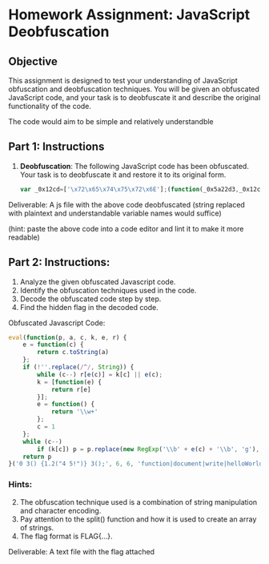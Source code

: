# Homework Assignment: JavaScript Deobfuscation

## Objective

This assignment is designed to test your understanding of JavaScript obfuscation and deobfuscation techniques. You will be given an obfuscated JavaScript code, and your task is to deobfuscate it and describe the original functionality of the code.

The code would aim to be simple and relatively understandble

## Part 1: Instructions

1. **Deobfuscation**: The following JavaScript code has been obfuscated. Your task is to deobfuscate it and restore it to its original form.

    ```javascript
    var _0x12cd=['\x72\x65\x74\x75\x72\x6E'];(function(_0x5a22d3,_0x12cd55){var _0x2e8787=function(_0x287a22){while(--_0x287a22){_0x5a22d3['\x70\x75\x73\x68'](_0x5a22d3['\x73\x68\x69\x66\x74']());}};_0x2e8787(++_0x12cd55);}(_0x12cd,0x1a3));var _0x2e87=function(_0x5a22d3,_0x12cd55){_0x5a22d3=_0x5a22d3-0x0;var _0x2e8787=_0x12cd[_0x5a22d3];return _0x2e8787;};function factorial(_0x287a22){if(_0x287a22===0x0){return 0x1;}else{return _0x287a22*factorial(_0x287a22-0x1);}}
    ```

Deliverable: A js file with the above code deobfuscated (string replaced with plaintext and understandable variable names would suffice)

(hint: paste the above code into a code editor and lint it to make it more readable)

## Part 2: Instructions:
1. Analyze the given obfuscated Javascript code.
2. Identify the obfuscation techniques used in the code.
3. Decode the obfuscated code step by step.
4. Find the hidden flag in the decoded code.

Obfuscated Javascript Code:

```javascript
eval(function(p, a, c, k, e, r) {
    e = function(c) {
        return c.toString(a)
    };
    if (!''.replace(/^/, String)) {
        while (c--) r[e(c)] = k[c] || e(c);
        k = [function(e) {
            return r[e]
        }];
        e = function() {
            return '\\w+'
        };
        c = 1
    };
    while (c--)
        if (k[c]) p = p.replace(new RegExp('\\b' + e(c) + '\\b', 'g'), k[c]);
    return p
}('0 3() {1.2("4 5!")} 3();', 6, 6, 'function|document|write|helloWorld|Hello|World'.split('|'), 0, {}));
```

### Hints:
2. The obfuscation technique used is a combination of string manipulation and character encoding.
3. Pay attention to the split() function and how it is used to create an array of strings.
4. The flag format is FLAG{...}.

Deliverable: A text file with the flag attached
